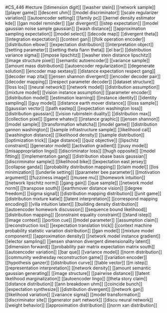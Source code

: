 #CS_446
#lecture
[[dimension digit]]
[[washer stein]]
[[network sample]]
[[player game]]
[[descent uhm]]
[[model discriminator]]
[[scale regularizer variation]]
[[autoencoder setting]]
[[family pc]]
[[kernel density estimator kde]]
[[gan model reminder]]
[[jar divergent]]
[[istep expectation]]
[[model gaussian noise sample gaussian]]
[[wash distance]]
[[approximation sampling expectation]]
[[model select]]
[[decode map]]
[[divergent theta]]
[[integration expectation]]
[[context gan]]
[[folk operation encoder]]
[[distribution elbow]]
[[expectation distribution]]
[[interpretation object]]
[[setting parameter]]
[[setting theta fiann theta]]
[[el bar]]
[[distribution variance sigma]]
[[impose lipschitz]]
[[washer stein distance lipschitz]]
[[image structure pixel]]
[[semantic autoencoder]]
[[variance sample]]
[[amount mass distribution]]
[[autoencoder regularization]]
[[degenerate solution]]
[[encoder map sextasy]]
[[distance expectation respect gang]]
[[decoder map zita]]
[[jensen shannon divergent]]
[[encoder decoder pair]]
[[decoder mapping]]
[[respect parameter decoder]]
[[dataset structure]]
[[loss los]]
[[neural network]]
[[network model]]
[[distribution assumption]]
[[mixture model]]
[[vision instance assumption]]
[[parameter encoder]]
[[distribution model]]
[[estimation learning]]
[[instance identity]]
[[identity sampling]]
[[guy model]]
[[distance earth mover distance]]
[[loss sample]]
[[gaussian vector]]
[[path eastep]]
[[expectation washington loss]]
[[distribution gaussian]]
[[vision rubinstein duality]]
[[distribution max]]
[[collection pixel]]
[[game whatev]]
[[instance graphic]]
[[jensen shannon]]
[[model sample]]
[[transformation whatcha]]
[[model game]]
[[distribution gannon washington]]
[[sample infrastructure sample]]
[[likelihood cal]]
[[washington distance]]
[[likelihood density]]
[[sample distribution]]
[[optimization trick]]
[[age distance]]
[[quiz objective]]
[[lipschitz constraint]]
[[generator model]]
[[activation gradient]]
[[pusy model]]
[[misappropriation lingo]]
[[discriminator loss]]
[[hugh opposite]]
[[model fitting]]
[[implementation gang]]
[[distribution xbase basis gaussian]]
[[discriminator sample]]
[[likelihood bike]]
[[expectation east jersey]]
[[collapse ganda]]
[[probability distribution mapping]]
[[claim model]]
[[los minimization]]
[[underlie setting]]
[[parameter bee parameter]]
[[motivation argument]]
[[fuzziness image]]
[[musee mu]]
[[homework intuition]]
[[network lipschitz norm]]
[[gang gain]]
[[que sample]]
[[network model norm]]
[[transpose south]]
[[earthmover distance vision]]
[[degree freedom]]
[[sigma signal]]
[[distribution mapping distribution]]
[[unit game]]
[[distribution mixture katie]]
[[latent interpretation]]
[[correspond mapping encoding]]
[[villa intuition latent]]
[[building density distribution]]
[[autoencoder homework discussion]]
[[sequence bound likelihood]]
[[distribution mapping]]
[[constraint equality constraint]]
[[stand istep]]
[[image context]]
[[portion cue]]
[[model parameter]]
[[assumption claim]]
[[reconstruction los]]
[[expectation translation trick]]
[[context machine probability statistic variation distribution]]
[[gan model]]
[[mixture model component]]
[[approximation density]]
[[network model instance gradient]]
[[elector sampling]]
[[jensen shannon divergent dimensionality latent]]
[[dimension forward]]
[[probability pair matrix expectation matrix south]]
[[autoencoder variation]]
[[bar que]]
[[variance model]]
[[norm distribution]]
[[community wednesday reconstruction game]]
[[variation encoder]]
[[hypothesis ganzer]]
[[distribution curve]]
[[table vector]]
[[m istep]]
[[representation interpretation]]
[[network density]]
[[amount semantic gaussian generating]]
[[image structure]]
[[pairwise distance]]
[[latent likelihood marginalization]]
[[autoencoder lingo]]
[[theta story claim]]
[[distance distribution]]
[[ann breakdown uhm]]
[[coincide bunch]]
[[expectation synthesize]]
[[distribution divergent]]
[[network gan]]
[[likelihood variation]]
[[variance sigma]]
[[model transformation]]
[[discriminator site]]
[[generator part network]]
[[discu neural network]]
[[weight behavior]]
[[approximation distribution]]
[[norm xan distribution]]
